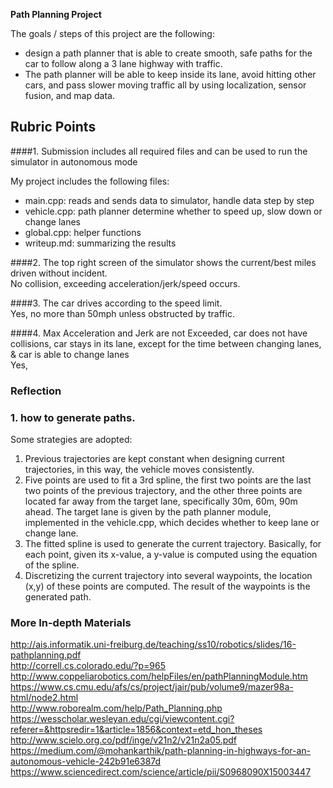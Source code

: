 **Path Planning Project**

The goals / steps of this project are the following:
* design a path planner that is able to create smooth, safe paths for the car to follow along a 3 lane highway with traffic.
* The path planner will be able to keep inside its lane, avoid hitting other cars, and pass slower moving traffic all by using 
localization, sensor fusion, and map data.

## Rubric Points

####1. Submission includes all required files and can be used to run the simulator in autonomous mode

My project includes the following files:
* main.cpp: reads and sends data to simulator, handle data step by step 
* vehicle.cpp: path planner determine whether to speed up, slow down or change lanes
* global.cpp: helper functions 
* writeup.md: summarizing the results

####2. The top right screen of the simulator shows the current/best miles driven without incident.      
No collision, exceeding acceleration/jerk/speed occurs.

####3. The car drives according to the speed limit.     
Yes, no more than 50mph unless obstructed by traffic.

####4. Max Acceleration and Jerk are not Exceeded, car does not have collisions, car stays in its lane, 
except for the time between changing lanes, & car is able to change lanes   
Yes, 

### Reflection

### 1. how to generate paths.

Some strategies are adopted:  
  1. Previous trajectories are kept constant when designing current trajectories, in this way, the vehicle moves consistently. 
  2. Five points are used to fit a 3rd spline, the first two points are the last two points of the previous trajectory, and the other three
  points are located far away from the target lane, specifically 30m, 60m, 90m ahead. The target lane is given by the path planner module,
  implemented in the vehicle.cpp, which decides whether to keep lane or change lane. 
  3. The fitted spline is used to generate the current trajectory. Basically, for each point, given its x-value, a y-value is computed using 
  the equation of the spline. 
  4. Discretizing the current trajectory into several waypoints, the location (x,y) of these points are computed. The result of the waypoints 
  is the generated path. 
 
### More In-depth Materials

http://ais.informatik.uni-freiburg.de/teaching/ss10/robotics/slides/16-pathplanning.pdf   
http://correll.cs.colorado.edu/?p=965   
http://www.coppeliarobotics.com/helpFiles/en/pathPlanningModule.htm   
https://www.cs.cmu.edu/afs/cs/project/jair/pub/volume9/mazer98a-html/node2.html   
http://www.roborealm.com/help/Path_Planning.php   
https://wesscholar.wesleyan.edu/cgi/viewcontent.cgi?referer=&httpsredir=1&article=1856&context=etd_hon_theses   
http://www.scielo.org.co/pdf/inge/v21n2/v21n2a05.pdf    
https://medium.com/@mohankarthik/path-planning-in-highways-for-an-autonomous-vehicle-242b91e6387d   
https://www.sciencedirect.com/science/article/pii/S0968090X15003447   


